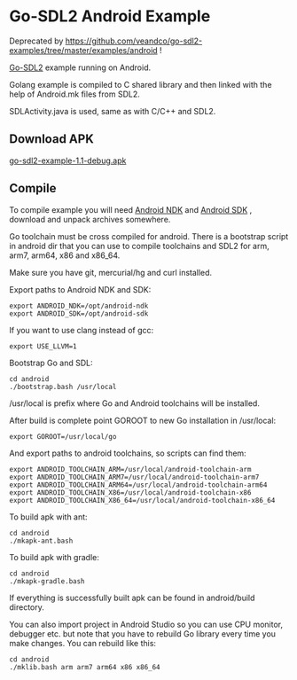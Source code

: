 Go-SDL2 Android Example
=======================

Deprecated by https://github.com/veandco/go-sdl2-examples/tree/master/examples/android !

[Go-SDL2](https://github.com/veandco/go-sdl2) example running on Android.

Golang example is compiled to C shared library and then linked with the help of Android.mk files from SDL2.

SDLActivity.java is used, same as with C/C++ and SDL2.

Download APK
------------

[go-sdl2-example-1.1-debug.apk](https://github.com/gen2brain/go-sdl2-android-example/releases/download/1.1/go-sdl2-example-1.1-debug.apk)

Compile
-------

To compile example you will need [Android NDK](https://developer.android.com/ndk/downloads/index.html) and [Android SDK](http://developer.android.com/sdk/index.html#Other) , download and unpack archives somewhere.

Go toolchain must be cross compiled for android. There is a bootstrap script in android dir that you can use to compile toolchains and SDL2 for arm, arm7, arm64, x86 and x86_64.

Make sure you have git, mercurial/hg and curl installed.

Export paths to Android NDK and SDK:

    export ANDROID_NDK=/opt/android-ndk
    export ANDROID_SDK=/opt/android-sdk

If you want to use clang instead of gcc:
    
    export USE_LLVM=1

Bootstrap Go and SDL:

    cd android
    ./bootstrap.bash /usr/local

/usr/local is prefix where Go and Android toolchains will be installed.

After build is complete point GOROOT to new Go installation in /usr/local:

    export GOROOT=/usr/local/go

And export paths to android toolchains, so scripts can find them:

    export ANDROID_TOOLCHAIN_ARM=/usr/local/android-toolchain-arm
    export ANDROID_TOOLCHAIN_ARM7=/usr/local/android-toolchain-arm7
    export ANDROID_TOOLCHAIN_ARM64=/usr/local/android-toolchain-arm64
    export ANDROID_TOOLCHAIN_X86=/usr/local/android-toolchain-x86
    export ANDROID_TOOLCHAIN_X86_64=/usr/local/android-toolchain-x86_64

To build apk with ant:

    cd android
    ./mkapk-ant.bash

To build apk with gradle:

    cd android
    ./mkapk-gradle.bash

If everything is successfully built apk can be found in android/build directory.

You can also import project in Android Studio so you can use CPU monitor, debugger etc. but note that you have to rebuild Go library every time you make changes. You can rebuild like this:

    cd android
    ./mklib.bash arm arm7 arm64 x86 x86_64
